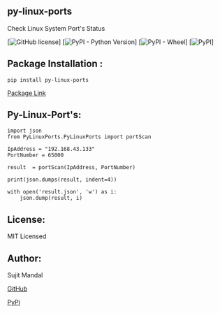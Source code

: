 ## py-linux-ports
Check Linux System Port's Status

[![GitHub license](https://img.shields.io/github/license/sujitmandal/py-linux-ports)] [![PyPI - Python Version](https://img.shields.io/pypi/pyversions/py-linux-ports)] [![PyPI - Wheel](https://img.shields.io/pypi/wheel/py-linux-ports)] [![PyPI](https://img.shields.io/pypi/v/py-linux-ports)]


## Package Installation  : 
```
pip install py-linux-ports
```
[Package Link](https://pypi.org/project/py-linux-ports/)


## Py-Linux-Port's: 
```
import json
from PyLinuxPorts.PyLinuxPorts import portScan 

IpAddress = "192.168.43.133"
PortNumber = 65000

result  = portScan(IpAddress, PortNumber)

print(json.dumps(result, indent=4))

with open('result.json', 'w') as i:
    json.dump(result, i)
```

## License:
MIT Licensed

## Author:
Sujit Mandal

[GitHub](https://github.com/sujitmandal)

[PyPi](https://pypi.org/user/sujitmandal/)